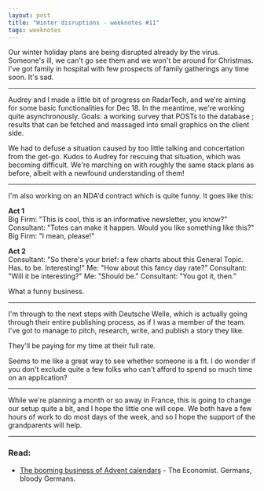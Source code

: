 ```yaml
---
layout: post
title: "Winter disruptions - weeknotes #11"
tags: weeknotes
---
```


Our winter holiday plans are being disrupted already by the virus. Someone's ill, we can't go see them and we won't be around for Christmas. I've got family in hospital with few prospects of family gatherings any time soon. It's sad.

---

Audrey and I made a little bit of progress on RadarTech, and we're aiming for some basic functionalities for Dec 18. In the meantime, we're working quite asynchronously. Goals: a working survey that POSTs to the database ; results that can be fetched and massaged into small graphics on the client side.

We had to defuse a situation caused by too little talking and concertation from the get-go. Kudos to Audrey for rescuing that situation, which was becoming difficult. We're marching on with roughly the same stack plans as before, albeit with a newfound understanding of them!

---

I'm also working on an NDA'd contract which is quite funny. It goes like this:

**Act 1**  
Big Firm: "This is cool, this is an informative newsletter, you know?"   
Consultant: "Totes can make it happen. Would you like something like this?"  
Big Firm: "I mean, please!"

**Act 2**  
Consultant: "So there's your brief: a few charts about this General Topic. Has. to be. Interesting!"
Me: "How about this fancy day rate?"
Consultant: "Will it be interesting?"
Me: "Should be."
Consultant: "You got it, then."

What a funny business.
  
---

I'm through to the next steps with Deutsche Welle, which is actually going through their entire publishing process, as if I was a member of the team. I've got to manage to pitch, research, write, and publish a story they like.

They'll be paying for my time at their full rate.

Seems to me like a great way to see whether someone is a fit. I do wonder if you don't exclude quite a few folks who can't afford to spend so much time on an application?

---

While we're planning a month or so away in France, this is going to change our setup quite a bit, and I hope the little one will cope. We both have a few hours of work to do most days of the week, and so I hope the support of the grandparents will help.

---

### Read:
- [The booming business of Advent calendars](https://www.economist.com/prospero/2020/12/01/the-booming-business-of-advent-calendars) - The Economist. Germans, bloody Germans.